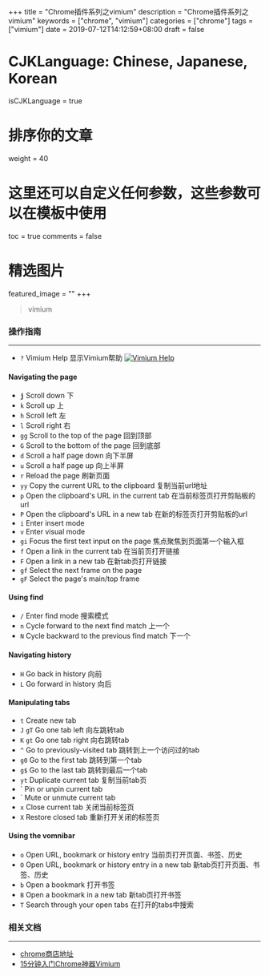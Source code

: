+++
title = "Chrome插件系列之vimium"
description = "Chrome插件系列之vimium"
keywords = ["chrome", "vimium"]
categories = ["chrome"]
tags = ["vimium"]
date = 2019-07-12T14:12:59+08:00
draft = false
# CJKLanguage: Chinese, Japanese, Korean
isCJKLanguage = true
# 排序你的文章
weight = 40

# 这里还可以自定义任何参数，这些参数可以在模板中使用
toc = true
comments = false
# 精选图片
featured_image = ""
+++

> vimium  
<!--more-->

### 操作指南
--- 
- `?` Vimium Help 显示Vimium帮助
[![Vimium Help](https://i.postimg.cc/qBWNxhTG/chrome-vimium.png)](https://postimg.cc/grqcY0rw)
#### Navigating the page
- **`j`** Scroll down 下
- `k` Scroll up 上
- `h` Scroll left 左
- `l` Scroll right 右
- `gg` Scroll to the top of the page 回到顶部
- `G` Scroll to the bottom of the page 回到底部
- `d` Scroll a half page down 向下半屏
- `u` Scroll a half page up  向上半屏
- `r` Reload the page 刷新页面
- `yy` Copy the current URL to the clipboard  复制当前url地址
- `p` Open the clipboard's URL in the current tab 在当前标签页打开剪贴板的url
- `P` Open the clipboard's URL in a new tab 在新的标签页打开剪贴板的url
- `i` Enter insert mode
- `v` Enter visual mode
- `gi` Focus the first text input on the page 焦点聚焦到页面第一个输入框
- `f` Open a link in the current tab 在当前页打开链接
- `F` Open a link in a new tab 在新tab页打开链接
- `gf` Select the next frame on the page 
- `gF` Select the page's main/top frame

#### Using find
- `/` Enter find mode 搜索模式
- `n` Cycle forward to the next find match 上一个
- `N` Cycle backward to the previous find match 下一个

#### Navigating history
- `H` Go back in history 向前
- `L` Go forward in history 向后

#### Manipulating tabs
- `t` Create new tab
- `J` `gT` Go one tab left 向左跳转tab
- `K` `gt` Go one tab right 向右跳转tab
- `^` Go to previously-visited tab 跳转到上一个访问过的tab
- `g0` Go to the first tab 跳转到第一个tab
- `g$` Go to the last tab 跳转到最后一个tab
- `yt` Duplicate current tab 复制当前tab页
- <a-p>` Pin or unpin current tab
- <a-m>` Mute or unmute current tab
- `x` Close current tab 关闭当前标签页 
- `X` Restore closed tab 重新打开关闭的标签页

#### Using the vomnibar
- `o` Open URL, bookmark or history entry 当前页打开页面、书签、历史
- `O` Open URL, bookmark or history entry in a new tab 新tab页打开页面、书签、历史
- `b` Open a bookmark 打开书签
- `B` Open a bookmark in a new tab 新tab页打开书签
- `T` Search through your open tabs 在打开的tabs中搜索

### 相关文档
---
- [chrome商店地址](https://chrome.google.com/webstore/detail/vimium/dbepggeogbaibhgnhhndojpepiihcmeb?utm_source=chrome-ntp-icon)
- [15分钟入门Chrome神器Vimium](https://www.jianshu.com/p/849d6b21e02e)

